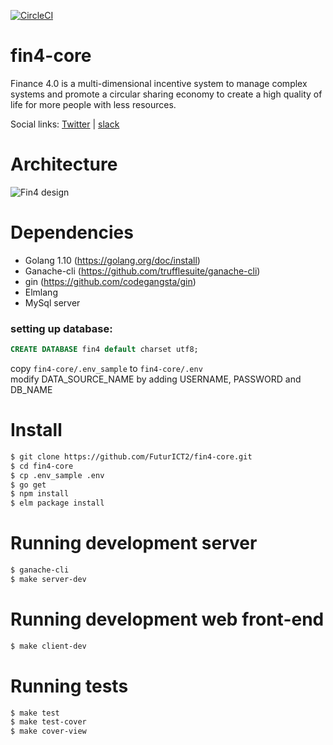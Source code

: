 [![CircleCI](https://circleci.com/gh/FuturICT2/fin4-core/tree/master.svg?style=svg&circle-token=fe8beee27987a1dd0a05f68f1fdef4ca17051a14)](https://circleci.com/gh/FuturICT2/fin4-core/tree/master)

# fin4-core
Finance 4.0 is a multi-dimensional incentive system to manage complex systems and promote a circular sharing economy to create a high quality of life for more people with less resources.

Social links: [Twitter](https://twitter.com/FuturICT) | [slack](https://slack.com)

# Architecture

![Fin4 design](https://trello-attachments.s3.amazonaws.com/5b39f1d06f761ae7c1c7d22c/5bbc78645d1e1525d90dc4a5/deb2cf842c06c431c990f687ad620618/Screen_Shot_2018-10-22_at_10.23.44_AM.png)


# Dependencies
- Golang 1.10 (https://golang.org/doc/install)
- Ganache-cli (https://github.com/trufflesuite/ganache-cli)
- gin (https://github.com/codegangsta/gin)
- Elmlang
- MySql server

### setting up database:
```SQL
CREATE DATABASE fin4 default charset utf8;
```
copy `fin4-core/.env_sample` to `fin4-core/.env`  
modify DATA_SOURCE_NAME by adding USERNAME, PASSWORD and DB_NAME

# Install
```bash
$ git clone https://github.com/FuturICT2/fin4-core.git
$ cd fin4-core
$ cp .env_sample .env
$ go get
$ npm install
$ elm package install
```

# Running development server
```bash
$ ganache-cli
$ make server-dev
```
# Running development web front-end
```bash
$ make client-dev
```

# Running tests
```bash
$ make test
$ make test-cover
$ make cover-view
```
